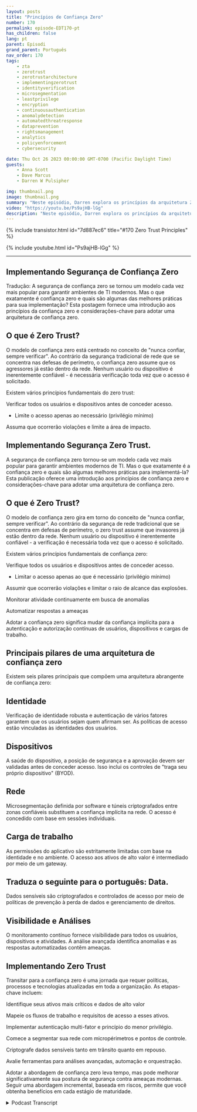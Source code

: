 ```yaml
---
layout: posts
title: "Princípios de Confiança Zero"
number: 170
permalink: episode-EDT170-pt
has_children: false
lang: pt
parent: Episodi
grand_parent: Português
nav_order: 170
tags:
    - zta
    - zerotrust
    - zerotrustarchitecture
    - implementingzerotrust
    - identityverification
    - microsegmentation
    - leastprivilege
    - encryption
    - continuousauthentication
    - anomalydetection
    - automatedthreatresponse
    - dataprevention
    - rightsmanagement
    - analytics
    - policyenforcement
    - cybersecurity

date: Thu Oct 26 2023 00:00:00 GMT-0700 (Pacific Daylight Time)
guests:
    - Anna Scott
    - Dave Marcus
    - Darren W Pulsipher

img: thumbnail.png
image: thumbnail.png
summary: "Neste episódio, Darren explora os princípios da arquitetura Zero Trust com o convidado especial David Marcus, Arquiteto de Segurança Sênior, e a convidada recorrente Dra. Anna Scott."
video: "https://youtu.be/Ps9ajHB-lGg"
description: "Neste episódio, Darren explora os princípios da arquitetura Zero Trust com o convidado especial David Marcus, Arquiteto de Segurança Sênior, e a convidada recorrente Dra. Anna Scott."
---
```


<div>
{% include transistor.html id="7d887ec6" title="#170 Zero Trust Principles" %}

{% include youtube.html id="Ps9ajHB-lGg" %}
</div>

---

## Implementando Segurança de Confiança Zero

Tradução: A segurança de confiança zero se tornou um modelo cada vez mais popular para garantir ambientes de TI modernos. Mas o que exatamente é confiança zero e quais são algumas das melhores práticas para sua implementação? Esta postagem fornece uma introdução aos princípios da confiança zero e considerações-chave para adotar uma arquitetura de confiança zero.

## O que é Zero Trust?

O modelo de confiança zero está centrado no conceito de "nunca confiar, sempre verificar". Ao contrário da segurança tradicional de rede que se concentra nas defesas de perímetro, o confiança zero assume que os agressores já estão dentro da rede. Nenhum usuário ou dispositivo é inerentemente confiável - é necessária verificação toda vez que o acesso é solicitado.

Existem vários princípios fundamentais do zero trust:

Verificar todos os usuários e dispositivos antes de conceder acesso.

- Limite o acesso apenas ao necessário (privilégio mínimo)

Assuma que ocorrerão violações e limite a área de impacto.

## Implementando Segurança Zero Trust.

A segurança de confiança zero tornou-se um modelo cada vez mais popular para garantir ambientes modernos de TI. Mas o que exatamente é a confiança zero e quais são algumas melhores práticas para implementá-la? Esta publicação oferece uma introdução aos princípios de confiança zero e considerações-chave para adotar uma arquitetura de confiança zero.

## O que é Zero Trust?

O modelo de confiança zero gira em torno do conceito de "nunca confiar, sempre verificar". Ao contrário da segurança de rede tradicional que se concentra em defesas de perímetro, o zero trust assume que invasores já estão dentro da rede. Nenhum usuário ou dispositivo é inerentemente confiável - a verificação é necessária toda vez que o acesso é solicitado.

Existem vários princípios fundamentais de confiança zero:

Verifique todos os usuários e dispositivos antes de conceder acesso.

* Limitar o acesso apenas ao que é necessário (privilégio mínimo)

Assumir que ocorrerão violações e limitar o raio de alcance das explosões.

Monitorar atividade continuamente em busca de anomalias

Automatizar respostas a ameaças

Adotar a confiança zero significa mudar da confiança implícita para a autenticação e autorização contínuas de usuários, dispositivos e cargas de trabalho.

## Principais pilares de uma arquitetura de confiança zero

Existem seis pilares principais que compõem uma arquitetura abrangente de confiança zero:

## Identidade

Verificação de identidade robusta e autenticação de vários fatores garantem que os usuários sejam quem afirmam ser. As políticas de acesso estão vinculadas às identidades dos usuários.

## Dispositivos

A saúde do dispositivo, a posição de segurança e a aprovação devem ser validadas antes de conceder acesso. Isso inclui os controles de "traga seu próprio dispositivo" (BYOD).

## Rede

Microsegmentação definida por software e túneis criptografados entre zonas confiáveis substituem a confiança implícita na rede. O acesso é concedido com base em sessões individuais.

## Carga de trabalho

As permissões do aplicativo são estritamente limitadas com base na identidade e no ambiente. O acesso aos ativos de alto valor é intermediado por meio de um gateway.

## Traduza o seguinte para o português: Data.

Dados sensíveis são criptografados e controlados de acesso por meio de políticas de prevenção à perda de dados e gerenciamento de direitos.

## Visibilidade e Análises

O monitoramento contínuo fornece visibilidade para todos os usuários, dispositivos e atividades. A análise avançada identifica anomalias e as respostas automatizadas contêm ameaças.

## Implementando Zero Trust

Transitar para a confiança zero é uma jornada que requer políticas, processos e tecnologias atualizadas em toda a organização. As etapas-chave incluem:

Identifique seus ativos mais críticos e dados de alto valor

Mapeie os fluxos de trabalho e requisitos de acesso a esses ativos.

Implementar autenticação multi-fator e princípio do menor privilégio.

Comece a segmentar sua rede com micropérimetros e pontos de controle.

Criptografe dados sensíveis tanto em trânsito quanto em repouso.

Avalie ferramentas para análises avançadas, automação e orquestração.

Adotar a abordagem de confiança zero leva tempo, mas pode melhorar significativamente sua postura de segurança contra ameaças modernas. Seguir uma abordagem incremental, baseada em riscos, permite que você obtenha benefícios em cada estágio de maturidade.



<details>
<summary> Podcast Transcript </summary>

<p></p>

</details>
